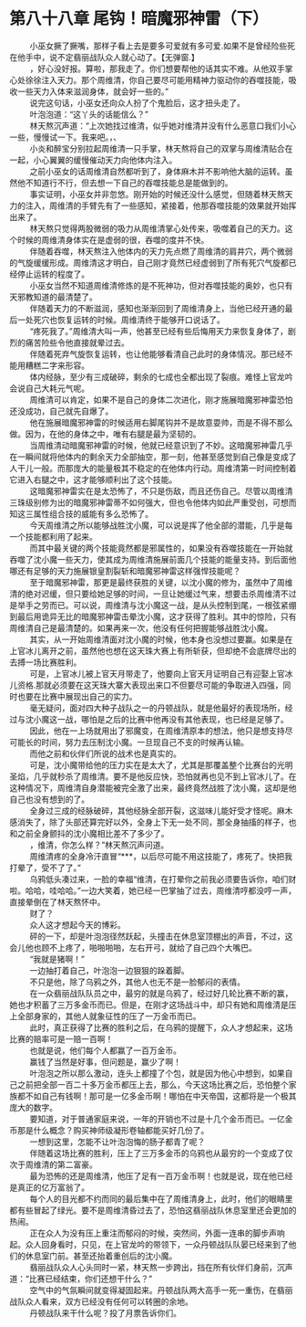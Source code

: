 <h1>第八十八章 尾钩！暗魔邪神雷（下）</h1>
<div id="content">&nbsp&nbsp&nbsp&nbsp&nbsp&nbsp&nbsp&nbsp
 小巫女撅了撅嘴，那样子看上去是要多可爱就有多可爱.如果不是曾经险些死在他手中，说不定翡丽战队众人就心动了。【无弹窗.】
 <br/>&nbsp&nbsp&nbsp&nbsp&nbsp&nbsp&nbsp&nbsp
 ，好心没好报。算啦，那我走了。你们想要帮他的话其实不难。从他双手掌心处徐徐注入天力。那个周维清，你自己要尽可能用精神力驱动你的吞噬技能，吸收一些天力入体来滋润身体，就会好一些的。”
 <br/>&nbsp&nbsp&nbsp&nbsp&nbsp&nbsp&nbsp&nbsp
 说完这句话，小巫女还向众人扮了个鬼脸后，这才扭头走了。
 <br/>&nbsp&nbsp&nbsp&nbsp&nbsp&nbsp&nbsp&nbsp
 叶泡泡道：“这丫头的话能信么？”
 <br/>&nbsp&nbsp&nbsp&nbsp&nbsp&nbsp&nbsp&nbsp
 林天熬沉声道：“上次她找过维清，似乎她对维清并没有什么恶意口我们小心一些，慢慢试一下。我来吧。，、
 <br/>&nbsp&nbsp&nbsp&nbsp&nbsp&nbsp&nbsp&nbsp
 小炎和醉宝分别拉起周维清一只手掌，林天熬将自己的双掌与周维清贴合在一起，小心翼翼的缓慢催动天力向他体内注入。
 <br/>&nbsp&nbsp&nbsp&nbsp&nbsp&nbsp&nbsp&nbsp
 之前小巫女的话周维清自然都听到了，身体麻木并不影响他大脑的运转。虽然他不知道行不行，但去想一下自己的吞噬技能总是能做到的。
 <br/>&nbsp&nbsp&nbsp&nbsp&nbsp&nbsp&nbsp&nbsp
 事实证明，小巫女并非忽悠。刚开始的时候还没什么感觉，但随着林天熬天力的注入，周维清的手臂先有了一些感知，紧接着，他那吞噬技能的效果就开始挥出来了。
 <br/>&nbsp&nbsp&nbsp&nbsp&nbsp&nbsp&nbsp&nbsp
 林天熬只觉得两股微弱的吸力从周维清掌心处传来，吸噬着自己的天力。这个时候的周维清身体实在是虚弱的很，吞噬的度并不快。
 <br/>&nbsp&nbsp&nbsp&nbsp&nbsp&nbsp&nbsp&nbsp
 伴随着吞噬，林天熬注入他体内的天力先点燃了周维清的肩井穴，两个微弱的气旋缓缓形成。周维清这才明白，自己刚才竟然已经虚弱到了所有死穴气旋都已经停止运转的程度了。
 <br/>&nbsp&nbsp&nbsp&nbsp&nbsp&nbsp&nbsp&nbsp
 小巫女当然不知道周维清修炼的是不死神功，但对吞噬技能的奥妙，也只有天邪教知道的最清楚了。
 <br/>&nbsp&nbsp&nbsp&nbsp&nbsp&nbsp&nbsp&nbsp
 伴随着天力的不断滋润，感知也渐渐回到了周维清身上，当他已经开通的最后一处死穴也恢复运转的时候。周维清终于能够开口说话了。
 <br/>&nbsp&nbsp&nbsp&nbsp&nbsp&nbsp&nbsp&nbsp
 “疼死我了。”周维清大叫一声，他甚至已经有些后悔用天力来恢复身体了，剧烈的痛苦险些令他直接就晕过去。
 <br/>&nbsp&nbsp&nbsp&nbsp&nbsp&nbsp&nbsp&nbsp
 伴随着死弃气旋恢复运转，也让他能够看清自己此时的身体情况。那已经不能用糟糕二字来形容。
 <br/>&nbsp&nbsp&nbsp&nbsp&nbsp&nbsp&nbsp&nbsp
 体内经脉，至少有三成破碎，剩余的七成也全都出现了裂痕。难怪上官龙吟会说自己大耗元气呢。
 <br/>&nbsp&nbsp&nbsp&nbsp&nbsp&nbsp&nbsp&nbsp
 周维清可以肯定，如果不是自己的身体二次进化，刚才施展暗魔邪神雷恐怕还没成功，自己就先自爆了。
 <br/>&nbsp&nbsp&nbsp&nbsp&nbsp&nbsp&nbsp&nbsp
 他在施展暗魔邪神雷的时候适用右脚尾钩并不是故意耍帅，而是不得不那么做。因为，在他的身体之中，唯有右腿是最为坚韧的。
 <br/>&nbsp&nbsp&nbsp&nbsp&nbsp&nbsp&nbsp&nbsp
 当周维清动暗魔邪神雷的时候，他就已经意识到了不妙。这暗魔邪神雷几乎在一瞬间就将他体内的剩余天力全部抽空，那一刻，他甚至感觉到自己像是变成了人干儿一般。而那庞大的能量极其不稳定的在他体内行动。周维清第一时间控制着它进入右腿之中，这才能够顺利出了这个技能。
 <br/>&nbsp&nbsp&nbsp&nbsp&nbsp&nbsp&nbsp&nbsp
 这暗魔邪神雷实在是太恐怖了，不只是伤敌，而且还伤自己。尽管以周维清三珠级别修为出的暗魔邪神雷蒂不如何强大，但也令他体内如此严重受创，可想而知这三属性组合技的威能有多么恐怖了。
 <br/>&nbsp&nbsp&nbsp&nbsp&nbsp&nbsp&nbsp&nbsp
 今天周维清之所以能够战胜沈小魔，可以说是挥了他全部的潜能，几乎是每一个技能都利用了起来。
 <br/>&nbsp&nbsp&nbsp&nbsp&nbsp&nbsp&nbsp&nbsp
 而其中最关键的两个技能竟然都是邪属性的，如果没有吞噬技能在一开始就吞噬了沈小魔一些天力，使其成为周维清施展前面几个技能的能量支持。到后面他哪还有足够的天力施展银皇割裂斩和暗魔邪神雷这样强悍技能呢？
 <br/>&nbsp&nbsp&nbsp&nbsp&nbsp&nbsp&nbsp&nbsp
 至于暗魔邪神雷，那更是最终获胜的关键，以沈小魔的修为，虽然中了周维清的绝对迟缓，但只要给她足够的时间，一旦让她缓过气来，想要击杀周维清不过是举手之劳而已。可以说，周维清与沈小魔这一战，是从头控制到尾，一根弦紧绷到最后用诡异无比的暗魔邪神雷击晕沈小魔，这才获得了胜利。其中的惊险，只有周维清自己是最清楚的。如果再来一次，他没有任何把握能够战胜沈小魔。
 <br/>&nbsp&nbsp&nbsp&nbsp&nbsp&nbsp&nbsp&nbsp
 其实，从一开始周维清面对沈小魔的时候，他本身也没想过要赢。如果是在上官冰儿离开之前，虽然他也想在这天珠大赛上有所斩获，但却绝不会底牌尽出的去搏一场比赛胜利。
 <br/>&nbsp&nbsp&nbsp&nbsp&nbsp&nbsp&nbsp&nbsp
 可是，上官冰儿被上官天月带走了，他要向上官天月证明自己有迎娶上官冰儿资格.那就必须要在这天珠大寨大表现出来口不但要尽可能的争取进入四强，同时也要在比赛中展现出自己的实力。
 <br/>&nbsp&nbsp&nbsp&nbsp&nbsp&nbsp&nbsp&nbsp
 毫无疑问，面对四大种子战队之一的丹顿战队，就是他最好的表现场所，经过与沈小魔这一战，哪怕是之后的比赛中他再没有其他表现，也已经是足够了。
 <br/>&nbsp&nbsp&nbsp&nbsp&nbsp&nbsp&nbsp&nbsp
 因此，他在一上场就用出了邪魔变，在周维清原本的想法，他只是想支持尽可能长的时间，努力去压制沈小魔。一旦现自己不支的时候再认输。
 <br/>&nbsp&nbsp&nbsp&nbsp&nbsp&nbsp&nbsp&nbsp
 而他之前和伙伴们所说的战术也是真实的。
 <br/>&nbsp&nbsp&nbsp&nbsp&nbsp&nbsp&nbsp&nbsp
 可是，沈小魔带给他的压力实在是太大了，尤其是那覆盖整个比赛台的光明圣焰，几乎就秒杀了周维清。要不是他反应快，恐怕就再也见不到上官冰儿了。在这种情况下，周维清自身潜能被完全激了出来，最终竟然战胜了沈小魔，这却是他自己也没有想到的了。
 <br/>&nbsp&nbsp&nbsp&nbsp&nbsp&nbsp&nbsp&nbsp
 全身过三成的经脉破碎，其他经脉全部开裂，这滋味儿能好受才怪呢。麻木感消失了，除了头部还算完好以外，全身上下无一处不同，那全身抽搐的样子，也和之前全身颤抖的沈小魔相比差不了多少了。
 <br/>&nbsp&nbsp&nbsp&nbsp&nbsp&nbsp&nbsp&nbsp
 ，维清，你怎么样？”林天熬沉声问道。
 <br/>&nbsp&nbsp&nbsp&nbsp&nbsp&nbsp&nbsp&nbsp
 周维清疼的全身冷汗直冒“***，以后尽可能不用这技能了，疼死了。快把我打晕了，受不了了。”
 <br/>&nbsp&nbsp&nbsp&nbsp&nbsp&nbsp&nbsp&nbsp
 乌鸦低头凑过来，一脸的幸福“维清，在打晕你之前我必须要告诉你，咱们财啦。哈哈，哇哈哈。”一边大笑着，她已经一巴掌抽了过去，周维清哼都没哼一声，直接晕倒在了林天熬怀中。
 <br/>&nbsp&nbsp&nbsp&nbsp&nbsp&nbsp&nbsp&nbsp
 财了？
 <br/>&nbsp&nbsp&nbsp&nbsp&nbsp&nbsp&nbsp&nbsp
 众人这才想起今天的博彩。
 <br/>&nbsp&nbsp&nbsp&nbsp&nbsp&nbsp&nbsp&nbsp
 砰的一下，却是叶泡泡径然跃起，头撞击在休息室顶棚出的声音，不过，这会儿他也顾不上疼了，啪啪啪啪，左右开弓，就给了自己四个大嘴巴。
 <br/>&nbsp&nbsp&nbsp&nbsp&nbsp&nbsp&nbsp&nbsp
 “我就是猪啊！”
 <br/>&nbsp&nbsp&nbsp&nbsp&nbsp&nbsp&nbsp&nbsp
 一边抽打着自己，叶泡泡一边狠狠的跺着脚。
 <br/>&nbsp&nbsp&nbsp&nbsp&nbsp&nbsp&nbsp&nbsp
 不只是他，除了乌鸦之外，其他人也无不是一脸郁闷的表情。
 <br/>&nbsp&nbsp&nbsp&nbsp&nbsp&nbsp&nbsp&nbsp
 在一众翡丽战队队员之中，最穷的就是乌鸦了，经过好几轮比赛不断的赢，她也才积蓄了三万多金币而已。但是，在刚才这场战斗中，却只有她和周维清是压上全部身家的，其他人就象征性的压了一万金币而已。
 <br/>&nbsp&nbsp&nbsp&nbsp&nbsp&nbsp&nbsp&nbsp
 此时，真正获得了比赛的胜利之后，在乌鸦的提醒下，众人才想起来，这场比赛的赔率可是一赔一百啊！
 <br/>&nbsp&nbsp&nbsp&nbsp&nbsp&nbsp&nbsp&nbsp
 也就是说，他们每个人都赢了一百万金币。
 <br/>&nbsp&nbsp&nbsp&nbsp&nbsp&nbsp&nbsp&nbsp
 赢钱了当然是好事，但问题是，赢少了啊！
 <br/>&nbsp&nbsp&nbsp&nbsp&nbsp&nbsp&nbsp&nbsp
 叶泡泡之所以那么激动，连头上都撞了个包，就是因为他心中想到，如果自己之前把全部一百二十多万金币都压上去，那么，今天这场比赛之后，恐怕整个家族都不如自己有钱啊！那可是一亿多金币啊！哪怕在中天帝国，这都将是一个极其庞大的数字。
 <br/>&nbsp&nbsp&nbsp&nbsp&nbsp&nbsp&nbsp&nbsp
 要知道，对于普通家庭来说，一年的开销也不过是十几个金币而已。一亿金币那是什么概念？购买神师级凝形卷轴都能买好几份了。
 <br/>&nbsp&nbsp&nbsp&nbsp&nbsp&nbsp&nbsp&nbsp
 一想到这里，怎能不让叶泡泡悔的肠子都青了呢？
 <br/>&nbsp&nbsp&nbsp&nbsp&nbsp&nbsp&nbsp&nbsp
 伴随着这场比赛的胜利，压上了三万多金币的乌鸦也从最穷的一个变成了仅次于周维清的第二富豪。
 <br/>&nbsp&nbsp&nbsp&nbsp&nbsp&nbsp&nbsp&nbsp
 最为恐怖的还是周维清，他压了足有一百万金币啊！也就是说，现在他已经是真正的亿万富翁了。
 <br/>&nbsp&nbsp&nbsp&nbsp&nbsp&nbsp&nbsp&nbsp
 每个人的目光都不约而同的最后集中在了周维清身上，此时，他们的眼睛里都有些冒起了绿光。要不是周维清昏过去了，恐怕这翡丽战队休息室里还会更加的热闹。
 <br/>&nbsp&nbsp&nbsp&nbsp&nbsp&nbsp&nbsp&nbsp
 正在众人为没有压上重注而郁闷的时候，突然间，外面一连串的脚步声响起。众人回身看时，只见，在上官龙吟的带领下，一众丹顿战队队晏已经来到了他们的休息室门前。甚至还抬着重创后的沈小魔。
 <br/>&nbsp&nbsp&nbsp&nbsp&nbsp&nbsp&nbsp&nbsp
 翡丽战队众人心头同时一紧，林天熬一步跨出，挡在所有伙伴们身前，沉声道：“比赛已经结束，你们还想干什么？”
 <br/>&nbsp&nbsp&nbsp&nbsp&nbsp&nbsp&nbsp&nbsp
 空气中的气氛瞬间就变得凝固起来。丹顿战队两大高手一死一重伤，在翡丽战队众人看来，双方已经没有任何可以转圈的余地。
 <br/>&nbsp&nbsp&nbsp&nbsp&nbsp&nbsp&nbsp&nbsp
 丹顿战队来干什么呢？投了月票告诉你们。
 <br/>&nbsp&nbsp&nbsp&nbsp&nbsp&nbsp&nbsp&nbsp
 <br/>&nbsp&nbsp&nbsp&nbsp&nbsp&nbsp&nbsp&nbsp
</div>
